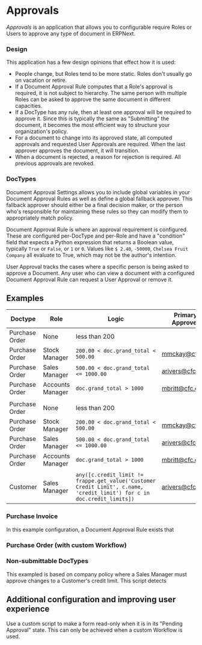 <!-- Copyright (c) 2024, AgriTheory and contributors
For license information, please see license.txt-->

# Approvals

_Approvals_ is an application that allows you to configurable require Roles or Users to approve any type of document in ERPNext. 

### Design
This application has a few design opinions that effect how it is used:
 - People change, but Roles tend to be more static. Roles don't usually go on vacation or retire.
 - If a Document Approval Rule computes that a Role's approval is required, it is not subject to hierarchy. The same person with multiple Roles can be asked to approve the same document in different capacities.
 - If a DocType has any rule, then at least one approval will be required to approve it. Since this is typically the same as "Submitting" the document, it becomes the most efficient way to structure your organization's policy.
 - For a document to change into its approved state, all computed approvals and requested User Approvals are required. When the last approver approves the document, it will transition.
 - When a document is rejected, a reason for rejection is required. All previous approvals are revoked. 


### DocTypes
Document Approval Settings allows you to include global variables in your Document Approval Rules as well as define a global fallback approver. This fallback approver should either be a final decision maker, or the person who's responsible for maintaining these rules so they can modify them to appropriately match policy.

Document Approval Rule is where an approval requirement is configured. These are configured per-DocType and per-Role and have a "condition" field that expects a Python expression that returns a Boolean value, typically `True` or `False`, or `1` or `0`. Values like `$ 2.40`, `-50000`, `Chelsea Fruit Company` all evaluate to True, which may not be the author's intention.

User Approval tracks the cases where a specific person is being asked to approve a Document. Any user who can view a document with a configured Document Approval Rule can request a User Approval or remove it. 

## Examples

| Doctype | Role | Logic | Primary Approver | 
| --- | --- | --- | --- |
| Purchase Order | None | less than 200 |  |
| Purchase Order | Stock Manager  | `200.00 < doc.grand_total < 500.00` | mmckay@cfc.co |
| Purchase Order | Sales Manager | `500.00 < doc.grand_total <= 1000.00` | arivers@cfc.co |
| Purchase Order | Accounts Manager | `doc.grand_total > 1000` | mbritt@cfc.co |
| | | | |
| Purchase Order | None | less than 200 |  |
| Purchase Order | Stock Manager  | `200.00 < doc.grand_total < 500.00` | mmckay@cfc.co |
| Purchase Order | Sales Manager | `500.00 < doc.grand_total <= 1000.00` | arivers@cfc.co |
| Purchase Order | Accounts Manager | `doc.grand_total > 1000` | mbritt@cfc.co |
| | | | |
| Customer | Sales Manager | `any([c.credit_limit != frappe.get_value('Customer Credit Limit', c.name, 'credit_limit') for c in doc.credit_limits])` | arivers@cfc.co |


### Purchase Invoice
In this example configuration, a Document Approval Rule exists that 


### Purchase Order (with custom Workflow)


### Non-submittable DocTypes
This exampled is based on company policy where a Sales Manager must approve changes to a Customer's credit limit. This script detects





## Additional configuration and improving user experience

Use a custom script to make a form read-only when it is in its "Pending Approval" state. This can only be achieved when a custom Workflow is used.

```javascript


```








